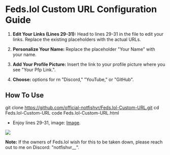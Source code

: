 # Feds.lol Custom URL Configuration Guide


1. **Edit Your Links (Lines 29-31):**
   Head to lines 29-31 in the file to edit your links. Replace the existing placeholders with the actual URLs.

2. **Personalize Your Name:**
   Replace the placeholder "Your Name" with your name.

3. **Add Your Profile Picture:**
   Insert the link to your profile picture where you see "Your Pfp Link.".

4. **Choose:**
   options for rn "Discord," "YouTube," or "GitHub".
   
## How To Use
git clone https://github.com/official-notfishvr/Feds.lol-Custom-URL.git
cd Feds.lol-Custom-URL
code Feds.lol-Custom-URL.html
* Enjoy
lines 29-31, image: [Image](https://media.discordapp.net/attachments/1171360898452041778/1173727993160544256/image.png). 


<img src="https://media.discordapp.net/attachments/1171360898452041778/1173727993160544256/image.png" /><br>


**Note:**
If the owners of Feds.lol wish for this to be taken down, please reach out to me on Discord: "notfishvr__".
